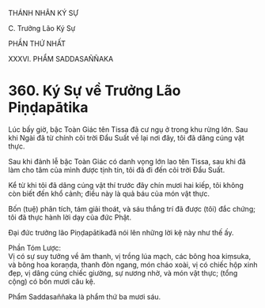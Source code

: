 THÁNH NHÂN KÝ SỰ

C. Trưởng Lão Ký Sự

PHẦN THỨ NHẤT

XXXVI. PHẨM SADDASAÑÑAKA

# 360. Ký Sự về Trưởng Lão Piṇḍapātika

Lúc bấy giờ, bậc Toàn Giác tên Tissa đã cư ngụ ở trong khu rừng lớn. Sau khi Ngài đã từ chính cõi trời Đẩu Suất về lại nơi đây, tôi đã dâng cúng vật thực.

Sau khi đảnh lễ bậc Toàn Giác có danh vọng lớn lao tên Tissa, sau khi đã làm cho tâm của mình được tịnh tín, tôi đã đi đến cõi trời Đẩu Suất.

Kể từ khi tôi đã dâng cúng vật thí trước đây chín mươi hai kiếp, tôi không còn biết đến khổ cảnh; điều này là quả báu của món vật thực.

Bốn (tuệ) phân tích, tám giải thoát, và sáu thắng trí đã được (tôi) đắc chứng; tôi đã thực hành lời dạy của đức Phật.

Đại đức trưởng lão Piṇḍapātikađã nói lên những lời kệ này như thế ấy.

Phần Tóm Lược:  
Vị có sự suy tưởng về âm thanh, vị trồng lúa mạch, các bông hoa kiṃsuka, và bông hoa koraṇḍa, thanh đòn ngang, món cháo xoài, vị có chiếc hộp xinh đẹp, vị dâng cúng chiếc giường, sự nương nhờ, và món vật thực; (tổng cộng) có bốn mươi câu kệ.

Phẩm Saddasaññaka là phẩm thứ ba mươi sáu.
